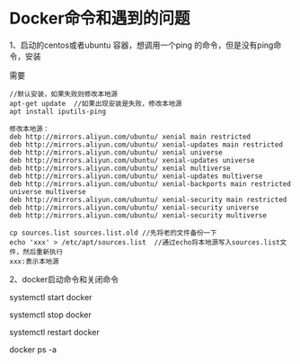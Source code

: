 # Docker命令和遇到的问题

1、启动的centos或者ubuntu 容器，想调用一个ping 的命令，但是没有ping命令，安装

需要

```shell
//默认安装，如果失败则修改本地源
apt-get update	//如果出现安装是失败，修改本地源
apt install iputils-ping

修改本地源：
deb http://mirrors.aliyun.com/ubuntu/ xenial main restricted
deb http://mirrors.aliyun.com/ubuntu/ xenial-updates main restricted
deb http://mirrors.aliyun.com/ubuntu/ xenial universe
deb http://mirrors.aliyun.com/ubuntu/ xenial-updates universe
deb http://mirrors.aliyun.com/ubuntu/ xenial multiverse
deb http://mirrors.aliyun.com/ubuntu/ xenial-updates multiverse
deb http://mirrors.aliyun.com/ubuntu/ xenial-backports main restricted universe multiverse
deb http://mirrors.aliyun.com/ubuntu/ xenial-security main restricted
deb http://mirrors.aliyun.com/ubuntu/ xenial-security universe
deb http://mirrors.aliyun.com/ubuntu/ xenial-security multiverse

cp sources.list sources.list.old //先将老的文件备份一下
echo 'xxx' > /etc/apt/sources.list	//通过echo将本地源写入sources.list文件，然后重新执行
xxx:表示本地源
```

2、docker启动命令和关闭命令

systemctl start docker

systemctl stop docker

systemctl restart docker

docker ps -a